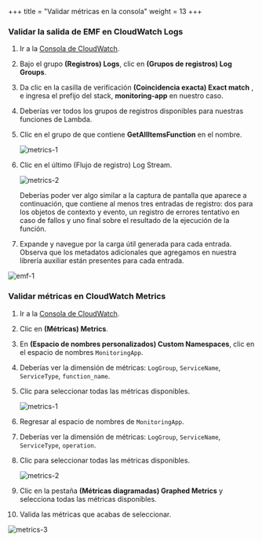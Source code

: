 +++
title = "Validar métricas en la consola"
weight = 13
+++

### Validar la salida de EMF en CloudWatch Logs

1. Ir a la [Consola de CloudWatch](https://console.aws.amazon.com/cloudwatch/home).
1. Bajo el grupo **(Registros) Logs**, clic en **(Grupos de registros) Log Groups**.
1. Da clic en la casilla de verificación **(Coincidencia exacta) Exact match** , e  ingresa el prefijo del stack, **monitoring-app** en nuestro caso.
1. Deberías ver todos los grupos de registros disponibles para nuestras funciones de Lambda. 
1. Clic en el grupo de que contiene **GetAllItemsFunction** en el nombre.

    ![metrics-1](/images/log_producer_1.png)

1. Clic en el último (Flujo de registro) Log Stream.

    ![metrics-2](/images/log_producer_2.png)

    Deberías poder ver algo similar a la captura de pantalla que aparece a continuación, que contiene al menos tres entradas de registro: dos para los objetos de contexto y evento, un registro de errores tentativo en caso de fallos y uno final sobre el resultado de la ejecución de la función.
 
1. Expande y navegue por la carga útil generada para cada entrada. Observa que los metadatos adicionales que agregamos en nuestra librería auxiliar están presentes para cada entrada.

![emf-1](/images/emf-1.png)

### Validar métricas en CloudWatch Metrics

1. Ir a la [Consola de CloudWatch](https://console.aws.amazon.com/cloudwatch/home).
1. Clic en **(Métricas) Metrics**.
1. En **(Espacio de nombres personalizados) Custom Namespaces**, clic en el espacio de nombres `MonitoringApp`.
1. Deberías ver la dimensión de métricas: `LogGroup`, `ServiceName`, `ServiceType`, `function_name`.
1. Clic para seleccionar todas las métricas disponibles.

    ![metrics-1](/images/emf_metrics_1.png?width=60pc)

1. Regresar al espacio de nombres de `MonitoringApp`.
1. Deberías ver la dimensión de métricas: `LogGroup`, `ServiceName`, `ServiceType`, `operation`.
1. Clic para seleccionar todas las métricas disponibles.

    ![metrics-2](/images/emf_metrics_2.png?width=60pc)

1. Clic en la pestaña **(Métricas diagramadas) Graphed Metrics** y selecciona todas las métricas disponibles.
1. Valida las métricas que acabas de seleccionar.

![metrics-3](/images/emf_metrics_3.png?width=60pc)

